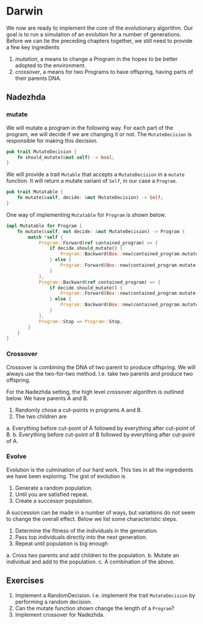 # Darwin
We now are ready to implement the core of the evolutionary algorithm. Our goal
is to run a simulation of an evolution for a number of generations. Before we
can tie the preceding chapters together, we still need to provide a few key
ingredients

1. _mutation_, a means to change a Program in the hopes to be better adopted to
   the environment.
2. _crossover_, a means for two Programs to have offspring, having parts of
   their parents DNA.

## Nadezhda

### mutate
We will mutate a program in the following way. For each part of the program, we
will decide if we are changing it or not. The `MutateDecision` is responsible
for making this decision.

```rust
pub trait MutateDecision {
    fn should_mutate(&mut self) -> bool;
}
```

We will provide a trait `Mutable` that accepts a `MutateDecision` in a `mutate`
function. It will return a mutate variant of `Self`, in our case a `Program`.

```rust
pub trait Mutatable {
    fn mutate(&self, decide: &mut MutateDecision) -> Self;
}
```

One way of implementing `Mutatable` for `Program` is shown below.

```rust
impl Mutatable for Program {
    fn mutate(&self, mut decide: &mut MutateDecision) -> Program {
        match *self {
            Program::Forward(ref contained_program) => {
                if decide.should_mutate() {
                    Program::Backward(Box::new(contained_program.mutate(decide)))
                } else {
                    Program::Forward(Box::new(contained_program.mutate(decide)))
                }
            },
            Program::Backward(ref contained_program) => {
                if decide.should_mutate() {
                    Program::Forward(Box::new(contained_program.mutate(decide)))
                } else {
                    Program::Backward(Box::new(contained_program.mutate(decide)))
                }
            },
            Program::Stop => Program::Stop,
        }
    }
}
```

### Crossover
Crossover is combining the DNA of two parent to produce offspring. We will
always use the two-for-two method. I.e. take two parents and produce two
offspring.

For the Nadezhda setting, the high level crossover algorithm is outlined below.
We have parents A and B.

1. Randomly chose a cut-points in programs A and B.
2. The two children are

a. Everything before cut-point of A followed by everything after cut-point of B.
b. Everything before cut-point of B followed by everything after cut-point of A.

### Evolve 
Evolution is the culmination of our hard work. This ties in all the ingredients
we have been exploring. The gist of evolution is

1. Generate a random population.
2. Until you are satisfied repeat.
3. Create a successor population.

A succession can be made in a number of ways, but variations do not seem to
change the overall effect. Below we list some characteristic steps.

1. Determine the fitness of the individuals in the generation.
2. Pass top individuals directly into the next generation.
3. Repeat until population is big enough

a. Cross two parents and add children to the population.
b. Mutate an individual and add to the population.
c. A combination of the above.

## Exercises
1. Implement a RandomDecision. I.e. implement the trait `MutateDecision` by
   performing a random decision.
2. Can the mutate function shown change the length of a `Program`?
3. Implement crossover for Nadezhda.
